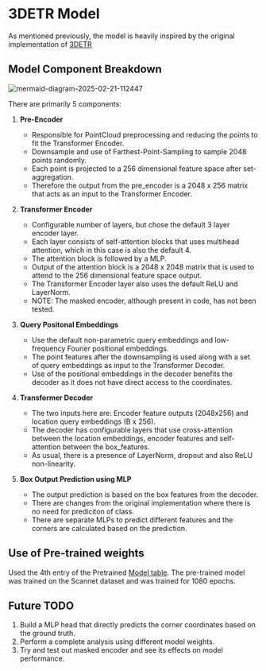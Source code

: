 # 3DETR Model

As mentioned previously, the model is heavily inspired by the original implementation of [3DETR](https://github.com/facebookresearch/3detr/tree/main)

## Model Component Breakdown

![mermaid-diagram-2025-02-21-112447](https://github.com/user-attachments/assets/bbb7a14e-a872-4e83-9602-ad00a68fea94)

There are primarily 5 components:

1. **Pre-Encoder**
    - Responsible for PointCloud preprocessing and reducing the points to fit the Transformer Encoder.
    - Downsample and use of Farthest-Point-Sampling to sample 2048 points randomly.
    - Each point is projected to a 256 dimensional feature space after set-aggregation.
    - Therefore the output from the pre_encoder is a 2048 x 256 matrix that acts as an input to the Transformer Encoder.

2. **Transformer Encoder**
    - Configurable number of layers, but chose the default 3 layer encoder layer.
    - Each layer consists of self-attention blocks that uses multihead attention, which in this case is also the default 4.
    - The attention block is followed by a MLP.
    - Output of the attention block is a 2048 x 2048 matrix that is used to attend to the 256 dimensional feature space output.
    - The Transformer Encoder layer also uses the default ReLU and LayerNorm.
    - NOTE: The masked encoder, although present in code, has not been tested.

3. **Query Positonal Embeddings**
    - Use the default non-parametric query embeddings and low-frequency Fourier positional embeddings.
    - The point features after the downsampling is used along with a set of query embeddings as input to the Transformer Decoder.
    - Use of the positional embeddings in the decoder benefits the decoder as it does not have direct access to the coordinates.

4. **Transformer Decoder**
    - The two inputs here are: Encoder feature outputs (2048x256) and location query embeddings (B x 256).
    - The decoder has configurable layers that use cross-attention between the location embeddings, encoder features and self-attention between the box_features.
    - As usual, there is a presence of LayerNorm, dropout and also ReLU non-linearity.
  
4. **Box Output Prediction using MLP**
    - The output prediction is based on the box features from the decoder.
    - There are changes from the original implementation where there is no need for prediciton of class.
    - There are separate MLPs to predict different features and the corners are calculated based on the prediction.


## Use of Pre-trained weights
Used the 4th entry of the Pretrained [Model table](https://github.com/facebookresearch/3detr/tree/main?tab=readme-ov-file#pretrained-models). The pre-trained model was trained on the Scannet dataset and was trained for 1080 epochs.

## Future TODO

1. Build a MLP head that directly predicts the corner coordinates based on the ground truth.
2. Perform a complete analysis using different model weights.
3. Try and test out masked encoder and see its effects on model performance.
